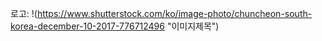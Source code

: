 로고: !(https://www.shutterstock.com/ko/image-photo/chuncheon-south-korea-december-10-2017-776712496 "이미지제목")



